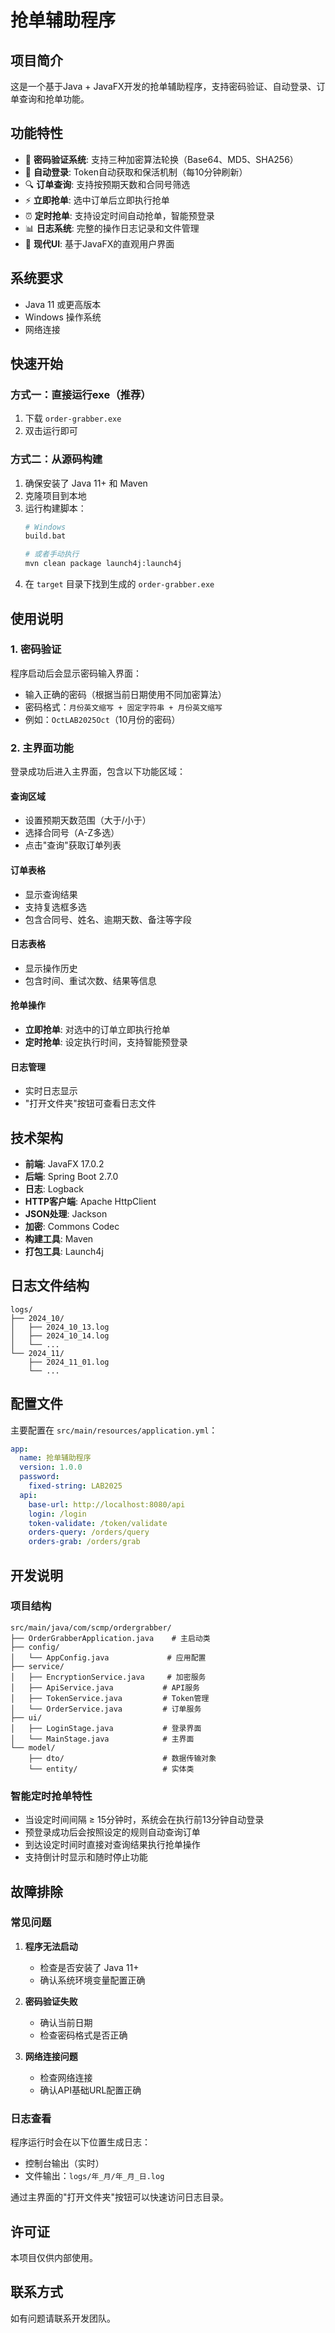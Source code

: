 # 抢单辅助程序

## 项目简介

这是一个基于Java + JavaFX开发的抢单辅助程序，支持密码验证、自动登录、订单查询和抢单功能。

## 功能特性

- 🔐 **密码验证系统**: 支持三种加密算法轮换（Base64、MD5、SHA256）
- 🚀 **自动登录**: Token自动获取和保活机制（每10分钟刷新）
- 🔍 **订单查询**: 支持按预期天数和合同号筛选
- ⚡ **立即抢单**: 选中订单后立即执行抢单
- ⏰ **定时抢单**: 支持设定时间自动抢单，智能预登录
- 📊 **日志系统**: 完整的操作日志记录和文件管理
- 🎨 **现代UI**: 基于JavaFX的直观用户界面

## 系统要求

- Java 11 或更高版本
- Windows 操作系统
- 网络连接

## 快速开始

### 方式一：直接运行exe（推荐）

1. 下载 `order-grabber.exe`
2. 双击运行即可

### 方式二：从源码构建

1. 确保安装了 Java 11+ 和 Maven
2. 克隆项目到本地
3. 运行构建脚本：
   ```bash
   # Windows
   build.bat
   
   # 或者手动执行
   mvn clean package launch4j:launch4j
   ```
4. 在 `target` 目录下找到生成的 `order-grabber.exe`

## 使用说明

### 1. 密码验证

程序启动后会显示密码输入界面：
- 输入正确的密码（根据当前日期使用不同加密算法）
- 密码格式：`月份英文缩写 + 固定字符串 + 月份英文缩写`
- 例如：`OctLAB2025Oct`（10月份的密码）

### 2. 主界面功能

登录成功后进入主界面，包含以下功能区域：

#### 查询区域
- 设置预期天数范围（大于/小于）
- 选择合同号（A-Z多选）
- 点击"查询"获取订单列表

#### 订单表格
- 显示查询结果
- 支持复选框多选
- 包含合同号、姓名、逾期天数、备注等字段

#### 日志表格
- 显示操作历史
- 包含时间、重试次数、结果等信息

#### 抢单操作
- **立即抢单**: 对选中的订单立即执行抢单
- **定时抢单**: 设定执行时间，支持智能预登录

#### 日志管理
- 实时日志显示
- "打开文件夹"按钮可查看日志文件

## 技术架构

- **前端**: JavaFX 17.0.2
- **后端**: Spring Boot 2.7.0
- **日志**: Logback
- **HTTP客户端**: Apache HttpClient
- **JSON处理**: Jackson
- **加密**: Commons Codec
- **构建工具**: Maven
- **打包工具**: Launch4j

## 日志文件结构

```
logs/
├── 2024_10/
│   ├── 2024_10_13.log
│   ├── 2024_10_14.log
│   └── ...
└── 2024_11/
    ├── 2024_11_01.log
    └── ...
```

## 配置文件

主要配置在 `src/main/resources/application.yml`：

```yaml
app:
  name: 抢单辅助程序
  version: 1.0.0
  password:
    fixed-string: LAB2025
  api:
    base-url: http://localhost:8080/api
    login: /login
    token-validate: /token/validate
    orders-query: /orders/query
    orders-grab: /orders/grab
```

## 开发说明

### 项目结构

```
src/main/java/com/scmp/ordergrabber/
├── OrderGrabberApplication.java    # 主启动类
├── config/
│   └── AppConfig.java             # 应用配置
├── service/
│   ├── EncryptionService.java     # 加密服务
│   ├── ApiService.java           # API服务
│   ├── TokenService.java         # Token管理
│   └── OrderService.java         # 订单服务
├── ui/
│   ├── LoginStage.java           # 登录界面
│   └── MainStage.java            # 主界面
└── model/
    ├── dto/                      # 数据传输对象
    └── entity/                   # 实体类
```

### 智能定时抢单特性

- 当设定时间间隔 ≥ 15分钟时，系统会在执行前13分钟自动登录
- 预登录成功后会按照设定的规则自动查询订单
- 到达设定时间时直接对查询结果执行抢单操作
- 支持倒计时显示和随时停止功能

## 故障排除

### 常见问题

1. **程序无法启动**
   - 检查是否安装了 Java 11+
   - 确认系统环境变量配置正确

2. **密码验证失败**
   - 确认当前日期
   - 检查密码格式是否正确

3. **网络连接问题**
   - 检查网络连接
   - 确认API基础URL配置正确

### 日志查看

程序运行时会在以下位置生成日志：
- 控制台输出（实时）
- 文件输出：`logs/年_月/年_月_日.log`

通过主界面的"打开文件夹"按钮可以快速访问日志目录。

## 许可证

本项目仅供内部使用。

## 联系方式

如有问题请联系开发团队。